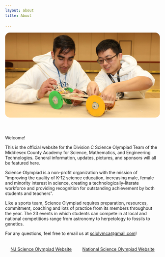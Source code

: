 ```yaml
---
layout: about
title: About

---
```


<div style = "width: 100%; padding-bottom: 40px;">
    <img src ="/assets/images/kevin_amey2.jpg" style = " border-radius: 15px;">
</div>

Welcome!

This is the official website for the Division C Science Olympiad Team of the Middlesex County Academy for Science, Mathematics, and Engineering Technologies. General information, updates, pictures, and sponsors will all be featured here.

Science Olympiad is a non-profit organization with the mission of “improving the quality of K-12 science education, increasing male, female and minority interest in science, creating a technologically-literate workforce and providing recognition for outstanding achievement by both students and teachers”. 

Like a sports team, Science Olympiad requires preparation, resources, commitment, coaching and lots of practice from its members throughout the year. The 23 events in which students can compete in at local and national competitions range from astronomy to herpetology to fossils to genetics. 

For any questions, feel free to email us at <sciolymca@gmail.com>!


<div style = "width: 100%; padding-top: 20px; display: flex; flex-direction: row">
    <div style = "flex-grow: 1; text-align: center;"><a href="http://www.njscienceolympiad.org/" class="btn" target="_blank">NJ Science Olympiad Website</a></div>
    <div style = "flex-grow: 1; text-align: center;"><a href="https://www.soinc.org/" class="btn" target="_blank">National Science Olympiad Website</a></div>
</div>

